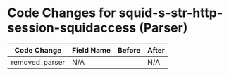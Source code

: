 # Code Changes for squid-s-str-http-session-squidaccess (Parser)

| Code Change | Field Name | Before | After |
|-------------|------------|--------|-------|
| removed_parser | N/A |  | N/A |